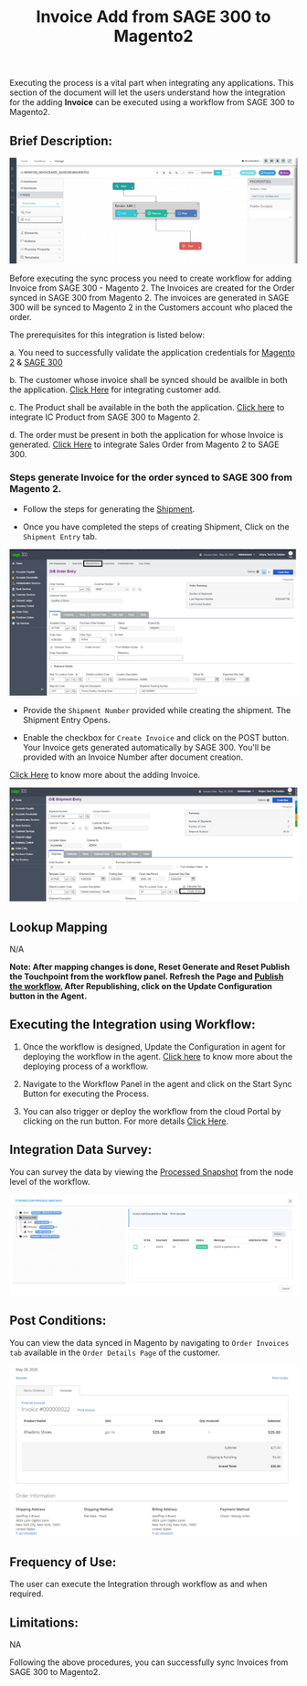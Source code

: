 ﻿---
title: "Invoice  Add from SAGE 300 to Magento2"
toc: true
tag: developers
category: "Integration"
menus: 
    sagemagentointegration:
        title: "Invoice  Add"
        icon: fa fa-wpexplorer
        identifier: sage300magentoinvoiceadd
---

Executing the process is a vital part when integrating any applications. This section of the document will let the users understand how the integration for the adding **Invoice** can be executed using a workflow from SAGE 300 to Magento2.

## Brief Description:

![invadd1](\staticfiles\integration\Sage300-Magento\invadd1.PNG)

Before executing the sync process you need to create workflow for adding Invoice from SAGE 300 - Magento 2. The Invoices are created for the Order synced in SAGE 300 from Magento 2. The invoices are generated in SAGE 300 will be synced to Magento 2 in the Customers account who placed the order.

The prerequisites for this integration is listed below:

a. You need to successfully validate the application credentials for [Magento 2](/connectors/magento2/) & [SAGE 300](/connectors/sage300/)  

b. The customer whose invoice shall be synced should be availble in both the application. [Click Here](/integration/customer-add/) for integrating customer add.

c. The Product shall be available in the both the application. [Click here](/integration/ic-product-add/) to integrate IC Product from SAGE 300 to Magento 2.

d. The order must be present in both the application for whose Invoice is generated. [Click Here](/integration/sales-order-add/) to integrate Sales Order from Magento 2 to SAGE 300.

### Steps generate Invoice for the order synced to SAGE 300 from Magento 2.

- Follow the steps for generating the [Shipment](/integration/ic-shipment-add/).

- Once you have completed the steps of creating Shipment, Click on the `Shipment Entry` tab.

![invadd2](\staticfiles\integration\Sage300-Magento\invadd2.PNG)

-  Provide the `Shipment Number` provided while creating the shipment. The Shipment Entry Opens. 

-  Enable the checkbox for `Create Invoice` and click on the POST button. Your Invoice gets generated automatically by SAGE 300. You'll be provided with an Invoice Number after document creation.

[Click Here](http://help.sage300.com/en-us/2017/web/Subsystems/OE/Content/Transactions/ShipmentsAndInvoices/InvoicingShipments.htm) to know more about the adding Invoice.


![invadd3](\staticfiles\integration\Sage300-Magento\invadd3.PNG)

## Lookup Mapping 

N/A

**Note: After mapping changes is done, Reset Generate and Reset Publish the Touchpoint from the workflow panel. Refresh the Page and [Publish the workflow.](/workflow/deploying-and-executing/#publishing-a-workflow) After Republishing, click on the Update Configuration button in the Agent.**

## Executing the Integration using Workflow:

1.	Once the workflow is designed, Update the Configuration in agent for deploying the workflow in the agent. [Click here](/workflow/deploying-and-executing/) to know more about the deploying process of a workflow.

2.	Navigate to the Workflow Panel in the agent and click on the Start Sync Button for executing the Process.

3. You can also trigger or deploy the workflow from the cloud Portal by clicking on the run button. For more details [Click Here](/workflow/deploying-and-executing/#executing-the-workflow).


## Integration Data Survey:

You can survey the data by viewing the [Processed Snapshot](/workflow/list-of-snapshot/)  from the node level of the workflow.

![invadd7](\staticfiles\integration\Sage300-Magento\invadd7.PNG)

## Post Conditions:
You can view the data synced in Magento by navigating to `Order Invoices tab` available in the `Order Details Page` of the customer.

![invadd8](\staticfiles\integration\Sage300-Magento\invadd8.PNG)

## Frequency of Use:

The user can execute the Integration through workflow as and when required. 

## Limitations:
NA

Following the above procedures, you can successfully sync Invoices from SAGE 300 to Magento2.


